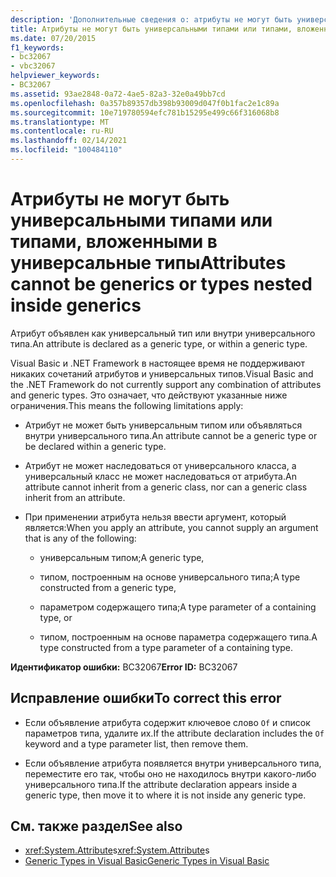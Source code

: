 ```yaml
---
description: 'Дополнительные сведения о: атрибуты не могут быть универсальными или типами, вложенными в универсальные шаблоны'
title: Атрибуты не могут быть универсальными типами или типами, вложенными в универсальные типы
ms.date: 07/20/2015
f1_keywords:
- bc32067
- vbc32067
helpviewer_keywords:
- BC32067
ms.assetid: 93ae2848-0a72-4ae5-82a3-32e0a49bb7cd
ms.openlocfilehash: 0a357b89357db398b93009d047f0b1fac2e1c89a
ms.sourcegitcommit: 10e719780594efc781b15295e499c66f316068b8
ms.translationtype: MT
ms.contentlocale: ru-RU
ms.lasthandoff: 02/14/2021
ms.locfileid: "100484110"
---
```

# <a name="attributes-cannot-be-generics-or-types-nested-inside-generics"></a><span data-ttu-id="a8b8d-103">Атрибуты не могут быть универсальными типами или типами, вложенными в универсальные типы</span><span class="sxs-lookup"><span data-stu-id="a8b8d-103">Attributes cannot be generics or types nested inside generics</span></span>

<span data-ttu-id="a8b8d-104">Атрибут объявлен как универсальный тип или внутри универсального типа.</span><span class="sxs-lookup"><span data-stu-id="a8b8d-104">An attribute is declared as a generic type, or within a generic type.</span></span>

<span data-ttu-id="a8b8d-105">Visual Basic и .NET Framework в настоящее время не поддерживают никаких сочетаний атрибутов и универсальных типов.</span><span class="sxs-lookup"><span data-stu-id="a8b8d-105">Visual Basic and the .NET Framework do not currently support any combination of attributes and generic types.</span></span> <span data-ttu-id="a8b8d-106">Это означает, что действуют указанные ниже ограничения.</span><span class="sxs-lookup"><span data-stu-id="a8b8d-106">This means the following limitations apply:</span></span>

- <span data-ttu-id="a8b8d-107">Атрибут не может быть универсальным типом или объявляться внутри универсального типа.</span><span class="sxs-lookup"><span data-stu-id="a8b8d-107">An attribute cannot be a generic type or be declared within a generic type.</span></span>

- <span data-ttu-id="a8b8d-108">Атрибут не может наследоваться от универсального класса, а универсальный класс не может наследоваться от атрибута.</span><span class="sxs-lookup"><span data-stu-id="a8b8d-108">An attribute cannot inherit from a generic class, nor can a generic class inherit from an attribute.</span></span>

- <span data-ttu-id="a8b8d-109">При применении атрибута нельзя ввести аргумент, который является:</span><span class="sxs-lookup"><span data-stu-id="a8b8d-109">When you apply an attribute, you cannot supply an argument that is any of the following:</span></span>

  - <span data-ttu-id="a8b8d-110">универсальным типом;</span><span class="sxs-lookup"><span data-stu-id="a8b8d-110">A generic type,</span></span>

  - <span data-ttu-id="a8b8d-111">типом, построенным на основе универсального типа;</span><span class="sxs-lookup"><span data-stu-id="a8b8d-111">A type constructed from a generic type,</span></span>

  - <span data-ttu-id="a8b8d-112">параметром содержащего типа;</span><span class="sxs-lookup"><span data-stu-id="a8b8d-112">A type parameter of a containing type, or</span></span>

  - <span data-ttu-id="a8b8d-113">типом, построенным на основе параметра содержащего типа.</span><span class="sxs-lookup"><span data-stu-id="a8b8d-113">A type constructed from a type parameter of a containing type.</span></span>

<span data-ttu-id="a8b8d-114">**Идентификатор ошибки:** BC32067</span><span class="sxs-lookup"><span data-stu-id="a8b8d-114">**Error ID:** BC32067</span></span>

## <a name="to-correct-this-error"></a><span data-ttu-id="a8b8d-115">Исправление ошибки</span><span class="sxs-lookup"><span data-stu-id="a8b8d-115">To correct this error</span></span>

- <span data-ttu-id="a8b8d-116">Если объявление атрибута содержит ключевое слово `Of` и список параметров типа, удалите их.</span><span class="sxs-lookup"><span data-stu-id="a8b8d-116">If the attribute declaration includes the `Of` keyword and a type parameter list, then remove them.</span></span>

- <span data-ttu-id="a8b8d-117">Если объявление атрибута появляется внутри универсального типа, переместите его так, чтобы оно не находилось внутри какого-либо универсального типа.</span><span class="sxs-lookup"><span data-stu-id="a8b8d-117">If the attribute declaration appears inside a generic type, then move it to where it is not inside any generic type.</span></span>

## <a name="see-also"></a><span data-ttu-id="a8b8d-118">См. также раздел</span><span class="sxs-lookup"><span data-stu-id="a8b8d-118">See also</span></span>

- <span data-ttu-id="a8b8d-119"><xref:System.Attribute>s</span><span class="sxs-lookup"><span data-stu-id="a8b8d-119"><xref:System.Attribute>s</span></span>
- [<span data-ttu-id="a8b8d-120">Generic Types in Visual Basic</span><span class="sxs-lookup"><span data-stu-id="a8b8d-120">Generic Types in Visual Basic</span></span>](../programming-guide/language-features/data-types/generic-types.md)
